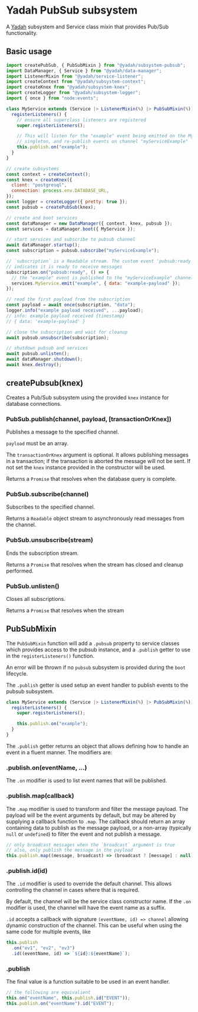 # Yadah PubSub subsystem

A [Yadah](https://www.npmjs.com/packages/@yadah/yadah) subsystem and Service class
mixin that provides Pub/Sub functionality.

## Basic usage

```js
import createPubSub, { PubSubMixin } from "@yadah/subsystem-pubsub";
import DataManager, { Service } from "@yadah/data-manager";
import ListenerMixin from "@yadah/service-listener";
import createContext from "@yadah/subsystem-context";
import createKnex from "@yadah/subsystem-knex";
import createLogger from "@yadah/subsystem-logger";
import { once } from "node:events";

class MyService extends (Service |> ListenerMixin(%) |> PubSubMixin(%)) {
  registerListeners() {
    // ensure all superclass listeners are registered
    super.registerListeners();

    // This will listen for the "example" event being emitted on the MyService
    // singleton, and re-publish events on channel "myServiceExample"
    this.publish.on("example");
  }
}

// create subsystems
const context = createContext();
const knex = createKnex({
  client: "postgresql",
  connection: process.env.DATABASE_URL,
});
const logger = createLogger({ pretty: true });
const pubsub = createPubSub(knex);

// create and boot services
const dataManager = new DataManager({ context, knex, pubsub });
const services = dataManager.boot({ MyService });

// start services and subscribe to pubsub channel
await dataManager.startup();
const subscription = pubsub.subscribe("myServiceExample");

// `subscription` is a Readable stream. The custom event 'pubsub:ready'
// indicates it is ready to receive messages
subscription.on("pubsub:ready", () => {
  // the "example" event is published to the "myServiceExample" channel.
  services.MyService.emit("example", { data: "example-payload" });
});

// read the first payload from the subscription
const payload = await once(subscription, "data");
logger.info("example payload received", ...payload);
// info: example payload received {timestamp}
// { data: 'example-payload' }

// close the subscription and wait for cleanup
await pubsub.unsubscribe(subscription);

// shutdown pubsub and services
await pubsub.unlisten();
await dataManager.shutdown();
await knex.destroy();
```

## createPubsub(knex)

Creates a Pub/Sub subsystem using the provided `knex` instance for database
connections.

### PubSub.publish(channel, payload, [transactionOrKnex])

Publishes a message to the specified channel.

`payload` must be an array.

The `transactionOrKnex` argument is optional. It allows publishing messages
in a transaction; if the transaction is aborted the message will not be sent.
If not set the `knex` instance provided in the constructor will be used.

Returns a `Promise` that resolves when the database query is complete.

### PubSub.subscribe(channel)

Subscribes to the specified channel.

Returns a `Readable` object stream to asynchronously read messages from the
channel.

### PubSub.unsubscribe(stream)

Ends the subscription stream.

Returns a `Promise` that resolves when the stream has closed and cleanup
performed.

### PubSub.unlisten()

Closes all subscriptions.

Returns a `Promise` that resolves when the stream

## PubSubMixin

The `PubSubMixin` function will add a `.pubsub` property to service classes which
provides access to the pubsub instance, and a `.publish` getter to use
in the `registerListeners()` function.

An error will be thrown if no `pubsub` subsystem is provided during the `boot`
lifecycle.

The `.publish` getter is used setup an event handler to publish events to the
pubsub subsystem.

```js
class MyService extends (Service |> ListenerMixin(%) |> PubSubMixin(%)) {
  registerListeners() {
    super.registerListeners();

    this.publish.on("example");
  }
}
```

The `.publish` getter returns an object that allows defining how to handle an
event in a fluent manner. The modifiers are:

### .publish.on(eventName, ...)

The `.on` modifier is used to list event names that will be published.

### .publish.map(callback)

The `.map` modifier is used to transform and filter the message payload. The
payload will be the event arguments by default, but may be altered by supplying
a callback function to `.map`. The callback should return an array containing
data to publish as the message payload, or a non-array (typically `null` or
`undefined`) to filter the event and not publish a message.

```js
// only broadcast messages when the `broadcast` argument is true
// also, only publish the message in the payload
this.publish.map((message, broadcast) => (broadcast ? [message] : null));
```

### .publish.id(id)

The `.id` modifier is used to override the default channel. This allows
controlling the channel in cases where that is required.

By default, the channel will be the service class constructor name. If the `.on`
modifier is used, the channel will have the event name as a suffix.

`.id` accepts a callback with signature `(eventName, id) => channel` allowing
dynamic construction of the channel. This can be useful when using the same
code for multiple events, like

```js
this.publish
  .on("ev1", "ev2", "ev3")
  .id((eventName, id) => `${id}:${eventName}`);
```

### .publish

The final value is a function suitable to be used in an event handler.

```js
// the following are equivalient
this.on("eventName", this.publish.id("EVENT"));
this.publish.on("eventName").id("EVENT");
```
